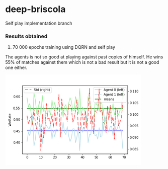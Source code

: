# deep-briscola

Self play implementation branch



### Results obtained

1. 70 000 epochs training using DQRN and self play

The agents is not so good at playing against past copies of himself. He wins 55% of matches against them which is not a bad result but it is not a good one either.

<img src="Training 70000 epochs/Graphics/last.png" align="middle" />



